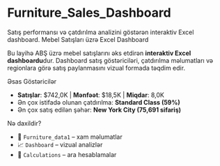 # Furniture_Sales_Dashboard
Satış performansı və çatdırılma analizini göstərən interaktiv Excel dashboard.
Mebel Satışları üzrə Excel Dashboard

Bu layihə ABŞ üzrə mebel satışlarını əks etdirən **interaktiv Excel dashboardu**dur. Dashboard satış göstəriciləri, çatdırılma məlumatları və regionlara görə satış paylanmasını vizual formada təqdim edir.

 Əsas Göstəricilər

- **Satışlar**: $742,0K | **Mənfəət**: $18,5K | **Miqdar**: 8,0K
- Ən çox istifadə olunan çatdırılma: **Standard Class (59%)**
- Ən çox satış edilən şəhər: **New York City (75,691 sifariş)**


 Nə daxildir?

- 📂 `Furniture_data1` – xam məlumatlar  
- 📈 `Dashboard` – vizual analizlər  
- 🧮 `Calculations` – ara hesablamalar
